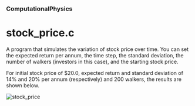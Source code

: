 ### ComputationalPhysics

# stock_price.c 
A program that simulates the variation of stock price over time. You can set the expected return per annum, the time step, the standard deviation, the number of walkers (investors in this case), and the starting stock price.  

For initial stock price of $20.0, expected return and standard deviation of 14% and 20% per annum (respectively) and 200 walkers, the results are shown below. 

![stock_price](https://github.com/sinaheydariGIT/Computational-Physics/assets/57639508/c83157fd-2100-4a12-ab9e-47a3b7d00462)

